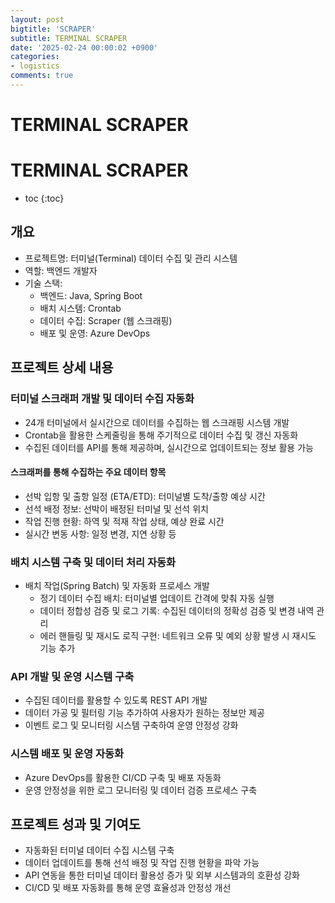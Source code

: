 ```yaml
---
layout: post
bigtitle: 'SCRAPER'
subtitle: TERMINAL SCRAPER
date: '2025-02-24 00:00:02 +0900'
categories:
- logistics
comments: true
---
```


# TERMINAL SCRAPER

# TERMINAL SCRAPER
* toc
{:toc}
 
## 개요
+ 프로젝트명: 터미널(Terminal) 데이터 수집 및 관리 시스템
+ 역할: 백엔드 개발자
+ 기술 스택:
  + 백엔드: Java, Spring Boot
  + 배치 시스템: Crontab
  + 데이터 수집: Scraper (웹 스크래핑)
  + 배포 및 운영: Azure DevOps

## 프로젝트 상세 내용

### 터미널 스크래퍼 개발 및 데이터 수집 자동화
+ 24개 터미널에서 실시간으로 데이터를 수집하는 웹 스크래핑 시스템 개발
+ Crontab을 활용한 스케줄링을 통해 주기적으로 데이터 수집 및 갱신 자동화
+ 수집된 데이터를 API를 통해 제공하며, 실시간으로 업데이트되는 정보 활용 가능

#### 스크래퍼를 통해 수집하는 주요 데이터 항목
+ 선박 입항 및 출항 일정 (ETA/ETD): 터미널별 도착/출항 예상 시간
+ 선석 배정 정보: 선박이 배정된 터미널 및 선석 위치
+ 작업 진행 현황: 하역 및 적재 작업 상태, 예상 완료 시간
+ 실시간 변동 사항: 일정 변경, 지연 상황 등

### 배치 시스템 구축 및 데이터 처리 자동화
+ 배치 작업(Spring Batch) 및 자동화 프로세스 개발
  + 정기 데이터 수집 배치: 터미널별 업데이트 간격에 맞춰 자동 실행
  + 데이터 정합성 검증 및 로그 기록: 수집된 데이터의 정확성 검증 및 변경 내역 관리
  + 에러 핸들링 및 재시도 로직 구현: 네트워크 오류 및 예외 상황 발생 시 재시도 기능 추가

### API 개발 및 운영 시스템 구축
+ 수집된 데이터를 활용할 수 있도록 REST API 개발
+ 데이터 가공 및 필터링 기능 추가하여 사용자가 원하는 정보만 제공
+ 이벤트 로그 및 모니터링 시스템 구축하여 운영 안정성 강화

### 시스템 배포 및 운영 자동화
+ Azure DevOps를 활용한 CI/CD 구축 및 배포 자동화
+ 운영 안정성을 위한 로그 모니터링 및 데이터 검증 프로세스 구축

## 프로젝트 성과 및 기여도
+ 자동화된 터미널 데이터 수집 시스템 구축
+ 데이터 업데이트를 통해 선석 배정 및 작업 진행 현황을 파악 가능
+ API 연동을 통한 터미널 데이터 활용성 증가 및 외부 시스템과의 호환성 강화
+ CI/CD 및 배포 자동화를 통해 운영 효율성과 안정성 개선
